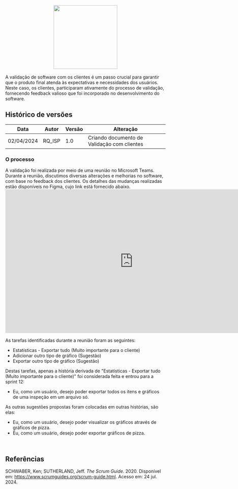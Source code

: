 <div style="display: flex; flex-direction: column; justify-content: center; align-items:center;">
    <img src="https://dansousamelo.github.io/RQ_ISP/assets/backlog/BACKLOG-ICON.png" width="200" height="200" />
</div>

<br/>
A validação de software com os clientes é um passo crucial para garantir que o produto final atenda às expectativas e necessidades dos usuários. Neste caso, os clientes, participaram ativamente do processo de validação, fornecendo feedback valioso que foi incorporado no desenvolvimento do software.

## Histórico de versões

| Data       | Autor                     | Versão | Alteração                           |   
| ---------- | ------------------------- | ------ | ----------------------------------- |
| 02/04/2024 | RQ_ISP | 1.0    | Criando documento de Validação com clientes |

### O processo

<p align="flex-direction: column; justify">
A validação foi realizada por meio de uma reunião no Microsoft Teams. Durante a reunião, discutimos diversas alterações e melhorias no software, com base no feedback dos clientes. Os detalhes das mudanças realizadas estão disponíveis no Figma, cujo link está fornecido abaixo.

<iframe style="border: 1px solid rgba(0, 0, 0, 0.1);" width="800" height="450" src="https://www.figma.com/embed?embed_host=share&url=https%3A%2F%2Fwww.figma.com%2Fdesign%2FBtuZiEIv0YqsxzoVCw9CPj%2FFeedback%3Fnode-id%3D0-1%26t%3DFWO2nQIENGdWEJLv-1" allowfullscreen></iframe>

As tarefas identificadas durante a reunião foram as seguintes:

- Estatísticas - Exportar tudo (Muito importante para o cliente)
- Adicionar outro tipo de gráfico (Sugestão)
- Exportar outro tipo de gráfico (Sugestão)

Destas tarefas, apenas a história derivada de "Estatísticas - Exportar tudo (Muito importante para o cliente)" foi considerada feita e entrou para a sprint 12:

- Eu, como um usuário, desejo poder exportar todos os itens e gráficos de uma inspeção em um arquivo só.

As outras sugestões propostas foram colocadas em outras histórias, são elas:

- Eu, como um usuário, desejo poder visualizar os gráficos através
de gráficos de pizza.
- Eu, como um usuário, desejo poder exportar gráficos de pizza.


<br/>

## Referências

SCHWABER, Ken; SUTHERLAND, Jeff. *The Scrum Guide*. 2020. Disponível em: https://www.scrumguides.org/scrum-guide.html. Acesso em: 24 jul. 2024.
